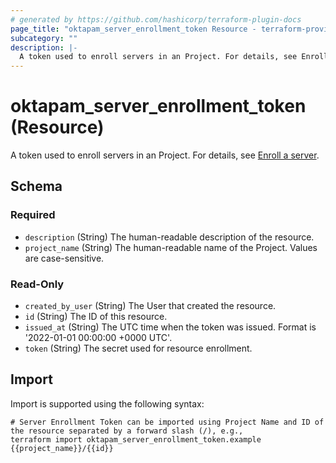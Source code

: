```yaml
---
# generated by https://github.com/hashicorp/terraform-plugin-docs
page_title: "oktapam_server_enrollment_token Resource - terraform-provider-oktapam"
subcategory: ""
description: |-
  A token used to enroll servers in an Project. For details, see Enroll a server https://help.okta.com/asa/en-us/Content/Topics/Adv_Server_Access/docs/setup/enrolling-a-server.htm.
---
```


# oktapam_server_enrollment_token (Resource)

A token used to enroll servers in an Project. For details, see [Enroll a server](https://help.okta.com/asa/en-us/Content/Topics/Adv_Server_Access/docs/setup/enrolling-a-server.htm).



<!-- schema generated by tfplugindocs -->
## Schema

### Required

- `description` (String) The human-readable description of the resource.
- `project_name` (String) The human-readable name of the Project. Values are case-sensitive.

### Read-Only

- `created_by_user` (String) The User that created the resource.
- `id` (String) The ID of this resource.
- `issued_at` (String) The UTC time when the token was issued. Format is '2022-01-01 00:00:00 +0000 UTC'.
- `token` (String) The secret used for resource enrollment.

## Import

Import is supported using the following syntax:

```shell
# Server Enrollment Token can be imported using Project Name and ID of the resource separated by a forward slash (/), e.g.,
terraform import oktapam_server_enrollment_token.example {{project_name}}/{{id}}
```
